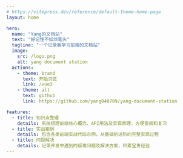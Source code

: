 ```yaml
---
# https://vitepress.dev/reference/default-theme-home-page
layout: home

hero:
  name: "Yang的文档站"
  text: "好记性不如烂笔头"
  tagline: "一个记录我学习前端的文档站"
  image:
    src: /logo.png
    alt: yang document station
  actions:
    - theme: brand
      text: 开始浏览
      link: /vue3
    - theme: alt
      text: github
      link: https://github.com/yang040709/yang-document-station

features:
  - title: 知识点整理
    details: 系统梳理前端核心概念、API用法及实现原理，方便查阅和复习
  - title: 实战案例
    details: 包含各类前端实战代码示例，从基础到进阶的完整实现过程
  - title: 问题解决
    details: 记录开发中遇到的疑难问题及解决方案，积累宝贵经验
---
```

